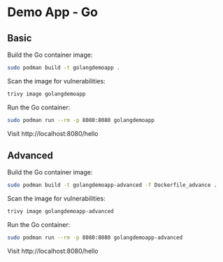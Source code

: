 # Demo App - Go

## Basic

Build the Go container image:

```bash
sudo podman build -t golangdemoapp .
```

Scan the image for vulnerabilities:

```bash
trivy image golangdemoapp
```

Run the Go container:

```bash
sudo podman run --rm -p 8080:8080 golangdemoapp
```

Visit http://localhost:8080/hello

## Advanced

Build the Go container image:

```bash
sudo podman build -t golangdemoapp-advanced -f Dockerfile_advance .
```

Scan the image for vulnerabilities:

```bash
trivy image golangdemoapp-advanced
```

Run the Go container:

```bash
sudo podman run --rm -p 8080:8080 golangdemoapp-advanced
```

Visit http://localhost:8080/hello